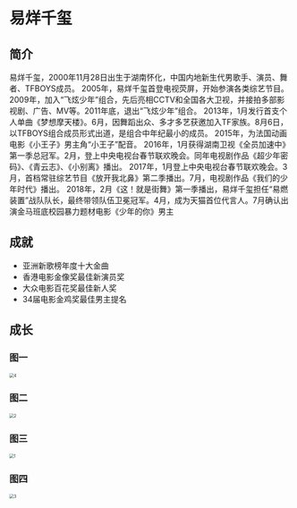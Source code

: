 # 易烊千玺 #
## 简介 ##
  易烊千玺，2000年11月28日出生于湖南怀化，中国内地新生代男歌手、演员、舞者、TFBOYS成员。 2005年，易烊千玺首登电视荧屏，开始参演各类综艺节目。 2009年，加入“飞炫少年”组合，先后亮相CCTV和全国各大卫视，并接拍多部影视剧、广告、MV等。2011年底，退出“飞炫少年”组合。 2013年，1月发行首支个人单曲《梦想摩天楼》。6月，因舞蹈出众、多才多艺获邀加入TF家族。8月6日，以TFBOYS组合成员形式出道，是组合中年纪最小的成员。 2015年，为法国动画电影《小王子》男主角“小王子”配音。 2016年，1月获得湖南卫视《全员加速中》第一季总冠军。2月，登上中央电视台春节联欢晚会。同年电视剧作品《超少年密码》、《青云志》、《小别离》播出。 2017年，1月登上中央电视台春节联欢晚会。3月，首档常驻综艺节目《放开我北鼻》第二季播出。7月，电视剧作品《我们的少年时代》播出。 2018年，2月《这！就是街舞》第一季播出，易烊千玺担任“易燃装置”战队队长，最终带领队伍卫冕冠军。4月，成为天猫首位代言人。7月确认出演金马班底校园暴力题材电影《少年的你》男主
## 成就 ##
* 亚洲新歌榜年度十大金曲
* 香港电影金像奖最佳新演员奖
* 大众电影百花奖最佳新人奖
* 34届电影金鸡奖最佳男主提名
## 成长 ##
### 图一 ###
<img src="C:\Users\Lenovo\Pictures\4.jpg" alt="4" style="zoom:50%;" />

### 图二 ###
<img src="C:\Users\Lenovo\Pictures\2.jpg" alt="2" style="zoom: 50%;" />

### 图三 ###

<img src="C:\Users\Lenovo\Pictures\1.jpg" alt="1" style="zoom:50%;" />

### 图四 ###
<img src="C:\Users\Lenovo\Pictures\3.jpg" alt="3" style="zoom:50%;" />
